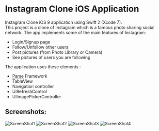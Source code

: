 # Instagram Clone iOS Application  
  
Instagram Clone iOS 9 application using Swift 2 (Xcode 7).  
This project is a clone of Instagram which is a famous photo sharing social network.
The app implements some of the main features of Instagram:
- Login/Signup page
- Follow/Unfollow other users 
- Post pictures (from Photo Library or Camera) 
- See pictures of users you are following  
  
The application uses these elements :  
- [Parse](https://www.parse.com) Framework
- TableView
- Navigation controller
- UIRefreshControl
- UIImagePickerController
  
## Screenshots:
  
![ScreenShot1](https://raw.github.com/RedFish/Instagram/master/Screenshots/Screenshot_1.png)
![ScreenShot2](https://raw.github.com/RedFish/Instagram/master/Screenshots/Screenshot_2.png)
![ScreenShot3](https://raw.github.com/RedFish/Instagram/master/Screenshots/Screenshot_3.png)
![ScreenShot4](https://raw.github.com/RedFish/Instagram/master/Screenshots/Screenshot_4.png)

